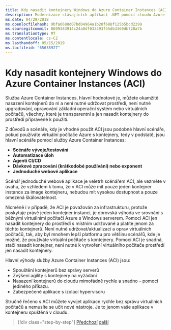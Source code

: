 ```yaml
---
title: Kdy nasadit kontejnery Windows do Azure Container Instances (ACI)
description: Modernizace stávajících aplikací .NET pomocí cloudu Azure a Windows kontejnery | Kdy nasadit kontejnery Windows do Azure Container Instances (ACI)
ms.date: 04/29/2018
ms.openlocfilehash: 9bfa0688d07bd04964a1b28f688f125b5bcd2299
ms.sourcegitcommit: 8699383914c24a0df033393f55db3369db728a7b
ms.translationtype: MT
ms.contentlocale: cs-CZ
ms.lasthandoff: 05/15/2019
ms.locfileid: "65638927"
---
```

# <a name="when-to-deploy-windows-containers-to-azure-container-instances-aci"></a>Kdy nasadit kontejnery Windows do Azure Container Instances (ACI)

Služba Azure Container Instances, hlavní hodnotové je, můžete okamžitě nasazení kontejnerů do ní a není nutné udržovat prostředí, není nutné upgradování, opravování základní operační systém nebo virtuálních počítačů, všechny, které je transparentní a jen nasadit kontejnery do prostředí připravené k použití.

Z důvodů a scénáře, kdy je vhodné použít ACI jsou podobné hlavní scénáře, pokud používáte virtuální počítače Azure s kontejnery, tedy v podstatě, jsou hlavní scénáře pomocí služby Azure Container Instances:

- **Scénáře vývoje/testování**
- **Automatizace úloh**
- **Agenti CI/CD**
- **Dávkové zpracování (krátkodobé používání) nebo exponent**
- **Jednoduché webové aplikace**

Scénář jednoduché webové aplikace je veletrh scénářem ACI, ale vezměte v úvahu, že vzhledem k tomu, že v ACI může mít pouze jeden kontejner instance za image kontejneru, nebudou mít vysokou dostupnost a pouze omezená škálovatelnost.

Nicméně i v případě, že ACI je považován za infrastrukturu, protože poskytuje právě jeden kontejner instancí, je obrovská výhoda ve srovnání s běžnými virtuálními počítači Azure s Windows serverem. Pomocí ACI jen nasadit kontejnery do prostředí s místním udržované a platíte jenom za těchto kontejnerů. Není nutné udržovat/aktualizací a oprav virtuálních počítačů, tak, aby byl mnohem lepší platformu pro většinu scénářů, kde je možné, že používáte virtuální počítače s kontejnery. Pomocí ACI je snadná, stačí nasadit kontejner, není nutné k vytvoření virtuálního počítače prostředí jen nasadit kontejnery.

Hlavní výhody služby Azure Container Instances (ACI) jsou:

- Spouštění kontejnerů bez správy serverů
- Zvýšení agility s kontejnery na vyžádání
- Nasazení kontejnerů do cloudu mimořádně rychle a snadno – pomocí jediného příkazu.
- Zabezpečené aplikace s izolací hypervisoru

Stručně řečeno s ACI můžete vyvíjet aplikace rychle bez správu virtuálních počítačů a nemusíte se učit nové nástroje. Je to jenom vaše aplikace v kontejneru spuštěná v cloudu.

> [!div class="step-by-step"]
> [Předchozí](when-to-deploy-windows-containers-to-azure-vms-iaas-cloud.md)
> [další](when-to-deploy-windows-containers-to-service-fabric.md)
